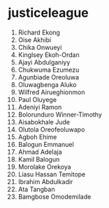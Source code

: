# justiceleague
1.  Richard Ekong
2.  Oise Akhibi
3.  Chika Onwueyi
4.  Kinglsey Ekoh-Ordan
5.  Ajayi Abdulganiyy
6.  Chukwuma Ezumezu
7.  Agunbiade Oreoluwa
8.  Oluwagbenga Aluko
9.  Wilfred Airueghionmon
10.  Paul Oluyege
11.  Adeniyi Ramon
12.  Bolorunduro Winner-Timothy
13.  Aisabokhale Jude
14.  Olutola Oreofeoluwapo
15.  Agboh Ehime
16.  Balogun Emmanuel
17.  Ahmad Adelaja
18.  Kamil Balogun
19.  Morolake Orekoya
20.  Liasu Hassan Temitope
21.  Ibrahim Abdulkadir
22.  Ata Tangban
23.  Bamgbose Omodemilade
